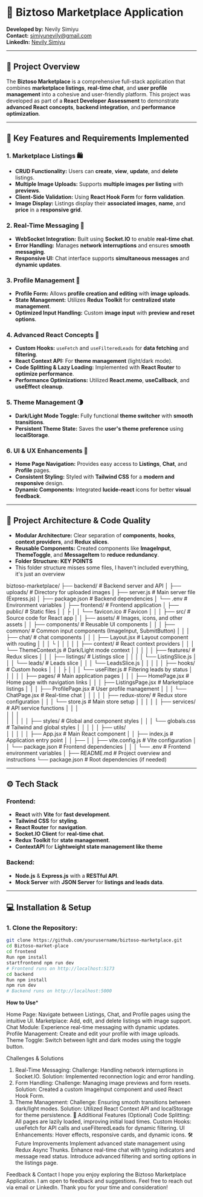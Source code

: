 # 🛒 Biztoso Marketplace Application

**Developed by:** Nevily Simiyu  
**Contact:** [simiyunevily@gmail.com](mailto:simiyunevily@gmail.com)  
**LinkedIn:** [Nevily Simiyu](https://www.linkedin.com/in/nevily-simiyu/)

---

## 🌟 **Project Overview**

The **Biztoso Marketplace** is a comprehensive full-stack application that combines **marketplace listings**, **real-time chat**, and **user profile management** into a cohesive and user-friendly platform. This project was developed as part of a **React Developer Assessment** to demonstrate **advanced React concepts**, **backend integration**, and **performance optimization**.

---

## 🎯 **Key Features and Requirements Implemented**

### 1. **Marketplace Listings 🛍️**
- **CRUD Functionality:** Users can **create**, **view**, **update**, and **delete** listings.
- **Multiple Image Uploads:** Supports **multiple images per listing** with **previews**.
- **Client-Side Validation:** Using **React Hook Form** for **form validation**.
- **Image Display:** Listings display their **associated images**, **name**, and **price** in a **responsive grid**.

### 2. **Real-Time Messaging 💬**
- **WebSocket Integration:** Built using **Socket.IO** to enable **real-time chat**.
- **Error Handling:** Manages **network interruptions** and ensures **smooth messaging**.
- **Responsive UI:** Chat interface supports **simultaneous messages** and **dynamic updates**.

### 3. **Profile Management 👤**
- **Profile Form:** Allows **profile creation and editing** with **image uploads**.
- **State Management:** Utilizes **Redux Toolkit** for **centralized state management**.
- **Optimized Input Handling:** Custom **image input** with **preview and reset options**.

### 4. **Advanced React Concepts 🚀**
- **Custom Hooks:** `useFetch` and `useFilteredLeads` for **data fetching** and **filtering**.
- **React Context API:** For **theme management** (light/dark mode).
- **Code Splitting & Lazy Loading:** Implemented with **React Router** to **optimize performance**.
- **Performance Optimizations:** Utilized **React.memo**, **useCallback**, and **useEffect** **cleanup**.

### 5. **Theme Management 🌗**
- **Dark/Light Mode Toggle:** Fully functional **theme switcher** with **smooth transitions**.
- **Persistent Theme State:** Saves the **user's theme preference** using **localStorage**.

### 6. **UI & UX Enhancements 🎨**
- **Home Page Navigation:** Provides easy access to **Listings**, **Chat**, and **Profile** pages.
- **Consistent Styling:** Styled with **Tailwind CSS** for a **modern and responsive** design.
- **Dynamic Components:** Integrated **lucide-react** icons for better **visual feedback**.

---

## 🚦 **Project Architecture & Code Quality**

- **Modular Architecture:** Clear separation of **components**, **hooks**, **context providers**, and **Redux slices**.
- **Reusable Components:** Created components like **ImageInput**, **ThemeToggle**, and **MessageItem** to **reduce redundancy**.
- **Folder Structure:**
**KEY POINTS**
 - This folder structure misses some files, I haven't included everything, it's just an overview
 
biztoso-marketplace/
├── backend/                      # Backend server and API
│   ├── uploads/                  # Directory for uploaded images
│   ├── server.js                 # Main server file (Express.js)
│   ├── package.json              # Backend dependencies
│   └── .env                      # Environment variables
│
├── frontend/                     # Frontend application
│   ├── public/                   # Static files
│   │   ├
│   │   └── favicon.ico           # Favicon
│   │
│   ├── src/                      # Source code for React app
│   │   ├── assets/               # Images, icons, and other assets
│   │   ├── components/           # Reusable UI components
│   │   │   ├── common/           # Common input components (ImageInput, SubmitButton)
│   │   │   ├── chat/           # chat components
│   │   │   ├── Layout.jsx        # Layout component with routing
│   │   │   └
│   │   │
│   │   ├── context/              # React context providers
│   │   │   └── ThemeContext.js   # Dark/Light mode context
│   │   │
│   │   ├── features/             # Redux slices
│   │   │   ├── listings/         # Listings slice
│   │   │   │   └── ListingSlice.js
│   │   │   └── leads/            # Leads slice
│   │   │       └── LeadsSlice.js
│   │   │
│   │   ├── hooks/                # Custom hooks
│   │   │   ├
│   │   │   └── useFilter.js      # Filtering leads by status
│   │   │
│   │   ├── pages/                # Main application pages
│   │   │   ├── HomePage.jsx      # Home page with navigation links
│   │   │   ├── ListingsPage.jsx  # Marketplace listings
│   │   │   ├── ProfilePage.jsx   # User profile management
│   │   │   └── ChatPage.jsx      # Real-time chat
│   │   │
│   │   ├── redux-store/          # Redux store configuration
│   │   │   └── store.js          # Main store setup
│   │   │
│   │   ├── services/             # API service functions
│   │   │   
│   │   │   
│   │   │
│   │   ├── styles/               # Global and component styles
│   │   │   └── globals.css         # Tailwind and global styles
│   │   │
│   │   ├── utils/               
│   │   │
│   │   ├── App.jsx               # Main React component
│   │   ├── index.js              # Application entry point
│   │   ├── 
│   │   ├── vite.config.js        # Vite configuration
│   │   └── package.json          # Frontend dependencies
│   │
│   └── .env                      # Frontend environment variables
│
├── README.md                     # Project overview and instructions
└── package.json                  # Root dependencies (if needed)









---

## ⚙️ **Tech Stack**

### Frontend:
- **React** with **Vite** for **fast development**.
- **Tailwind CSS** for **styling**.
- **React Router** for **navigation**.
- **Socket.IO Client** for **real-time chat**.
- **Redux Toolkit** for **state management**.
- **ContextAPI** for **Lightweight state management like theme**

### Backend:
- **Node.js** & **Express.js** with a **RESTful API**.
- **Mock Server** with **JSON Server** for **listings and leads data**.

---

## 💻 **Installation & Setup**

### 1. **Clone the Repository:**
```bash
git clone https://github.com/yourusername/biztoso-marketplace.git
cd Biztoso-market-place
cd frontend
Run npm install
startfrontend npm run dev
# Frontend runs on http://localhost:5173
cd backend
Run npm install
npm run dev
# Backend runs on http://localhost:5000

```


**How to Use***

Home Page: Navigate between Listings, Chat, and Profile pages using the intuitive UI.
Marketplace: Add, edit, and delete listings with image support.
Chat Module: Experience real-time messaging with dynamic updates.
Profile Management: Create and edit your profile with image uploads.
Theme Toggle: Switch between light and dark modes using the toggle button.


Challenges & Solutions
1. Real-Time Messaging:
Challenge: Handling network interruptions in Socket.IO.
Solution: Implemented reconnection logic and error handling.
2. Form Handling:
Challenge: Managing image previews and form resets.
Solution: Created a custom ImageInput component and used React Hook Form.
3. Theme Management:
Challenge: Ensuring smooth transitions between dark/light modes.
Solution: Utilized React Context API and localStorage for theme persistence.
🚀 Additional Features (Optional)
Code Splitting: All pages are lazily loaded, improving initial load times.
Custom Hooks: useFetch for API calls and useFilteredLeads for dynamic filtering.
UI Enhancements: Hover effects, responsive cards, and dynamic icons.
🛠 Future Improvements
Implement advanced state management using Redux Async Thunks.
Enhance real-time chat with typing indicators and message read status.
Introduce advanced filtering and sorting options in the listings page.

Feedback & Contact
I hope you enjoy exploring the Biztoso Marketplace Application. I am open to feedback and suggestions. Feel free to reach out via email or LinkedIn. Thank you for your time and consideration!




